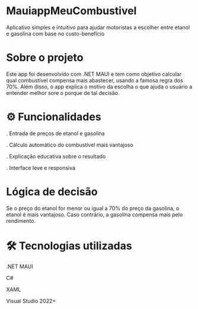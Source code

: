 # MauiappMeuCombustivel
Aplicativo simples e intuitivo para ajudar motoristas a escolher entre etanol e gasolina com base no custo-benefício

# Sobre o projeto
Este app foi desenvolvido com .NET MAUI e tem como objetivo calcular qual combustível compensa mais abastecer, usando a famosa regra dos 70%. Além disso, o app explica o motivo da escolha o que ajuda o usuário a entender melhor sore o porque de tal decisão.

# ⚙ Funcionalidades
. Entrada de preços de etanol e gasolina

. Cálculo automático do combustível mais vantajoso

. Explicação educativa sobre o resultado

. Interface leve e responsiva

# Lógica de decisão
Se o preço do etanol for menor ou igual a 70% do preço da gasolina, o etanol é mais vantajoso. Caso contrário, a gasolina compensa mais pelo rendimento.

# 🛠 Tecnologias utilizadas
.NET MAUI

C#

XAML

Visual Studio 2022+
